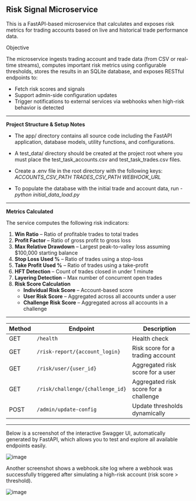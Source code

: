 Risk Signal Microservice
---

This is a FastAPI-based microservice that calculates and exposes risk metrics for trading accounts based on live and historical trade performance data.

Objective

The microservice ingests trading account and trade data (from CSV or real-time streams), computes important risk metrics using configurable thresholds, stores the results in an SQLite database, and exposes RESTful endpoints to:

- Fetch risk scores and signals
- Support admin-side configuration updates
- Trigger notifications to external services via webhooks when high-risk behavior is detected
---

**Project Structure & Setup Notes**

- The app/ directory contains all source code including the FastAPI application, database models, utility functions, and configurations.

- A test_data/ directory should be created at the project root where you must place the test_task_accounts.csv and test_task_trades.csv files.

- Create a .env file in the root directory with the following keys:
      *ACCOUNTS_CSV_PATH*
      *TRADES_CSV_PATH*
      *WEBHOOK_URL*

- To populate the database with the initial trade and account data, run - *python initial_data_load.py*

---

**Metrics Calculated**

The service computes the following risk indicators:

1. **Win Ratio** – Ratio of profitable trades to total trades  
2. **Profit Factor** – Ratio of gross profit to gross loss  
3. **Max Relative Drawdown** – Largest peak-to-valley loss assuming $100,000 starting balance  
4. **Stop Loss Used %** – Ratio of trades using a stop-loss  
5. **Take Profit Used %** – Ratio of trades using a take-profit  
6. **HFT Detection** – Count of trades closed in under 1 minute  
7. **Layering Detection** – Max number of concurrent open trades  
8. **Risk Score Calculation**
   - **Individual Risk Score** – Account-based score
   - **User Risk Score** – Aggregated across all accounts under a user
   - **Challenge Risk Score** – Aggregated across all accounts in a challenge

---

| Method | Endpoint                            | Description                             |
|--------|-------------------------------------|-----------------------------------------|
| GET    | `/health`                           | Health check                            |
| GET    | `/risk-report/{account_login}`      | Risk score for a trading account        |
| GET    | `/risk/user/{user_id}`              | Aggregated risk score for a user        |
| GET    | `/risk/challenge/{challenge_id}`    | Aggregated risk score for a challenge   |
| POST   | `/admin/update-config`              | Update thresholds dynamically           |

---

Below is a screenshot of the interactive Swagger UI, automatically generated by FastAPI, which allows you to test and explore all available endpoints easily.

![image](https://github.com/user-attachments/assets/063f06ee-ee24-494c-87e1-00cbfe5a63fc)

Another screenshot shows a webhook.site log where a webhook was successfully triggered after simulating a high-risk account (risk score > threshold).

![image](https://github.com/user-attachments/assets/802fba72-b2e8-4ab9-a737-f6abe646f0e2)

